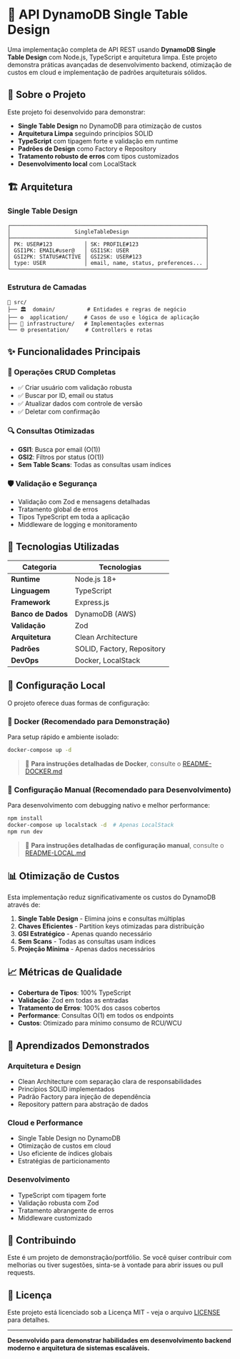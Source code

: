 # 🚀 API DynamoDB Single Table Design

Uma implementação completa de API REST usando **DynamoDB Single Table Design** com Node.js, TypeScript e arquitetura limpa. Este projeto demonstra práticas avançadas de desenvolvimento backend, otimização de custos em cloud e implementação de padrões arquiteturais sólidos.

## 🎯 Sobre o Projeto

Este projeto foi desenvolvido para demonstrar:

- **Single Table Design** no DynamoDB para otimização de custos
- **Arquitetura Limpa** seguindo princípios SOLID
- **TypeScript** com tipagem forte e validação em runtime
- **Padrões de Design** como Factory e Repository
- **Tratamento robusto de erros** com tipos customizados
- **Desenvolvimento local** com LocalStack

## 🏗️ Arquitetura

### Single Table Design

```
┌─────────────────────────────────────────────────────────────┐
│                    SingleTableDesign                        │
├─────────────────────────────────────────────────────────────┤
│ PK: USER#123          │ SK: PROFILE#123                     │
│ GSI1PK: EMAIL#user@   │ GSI1SK: USER                        │
│ GSI2PK: STATUS#ACTIVE │ GSI2SK: USER#123                    │
│ type: USER            │ email, name, status, preferences... │
└─────────────────────────────────────────────────────────────┘
```

### Estrutura de Camadas

```
📁 src/
├── 🏛️  domain/          # Entidades e regras de negócio
├── ⚙️  application/     # Casos de uso e lógica de aplicação
├── 🔧 infrastructure/   # Implementações externas
└── 🌐 presentation/     # Controllers e rotas
```

## ✨ Funcionalidades Principais

### 🔄 Operações CRUD Completas

- ✅ Criar usuário com validação robusta
- ✅ Buscar por ID, email ou status
- ✅ Atualizar dados com controle de versão
- ✅ Deletar com confirmação

### 🔍 Consultas Otimizadas

- **GSI1**: Busca por email (O(1))
- **GSI2**: Filtros por status (O(1))
- **Sem Table Scans**: Todas as consultas usam índices

### 🛡️ Validação e Segurança

- Validação com Zod e mensagens detalhadas
- Tratamento global de erros
- Tipos TypeScript em toda a aplicação
- Middleware de logging e monitoramento

## 🚀 Tecnologias Utilizadas

| Categoria          | Tecnologias                |
| ------------------ | -------------------------- |
| **Runtime**        | Node.js 18+                |
| **Linguagem**      | TypeScript                 |
| **Framework**      | Express.js                 |
| **Banco de Dados** | DynamoDB (AWS)             |
| **Validação**      | Zod                        |
| **Arquitetura**    | Clean Architecture         |
| **Padrões**        | SOLID, Factory, Repository |
| **DevOps**         | Docker, LocalStack         |

## 🔧 Configuração Local

O projeto oferece duas formas de configuração:

### 🐳 **Docker (Recomendado para Demonstração)**

Para setup rápido e ambiente isolado:

```bash
docker-compose up -d
```

> 📖 **Para instruções detalhadas de Docker**, consulte o [README-DOCKER.md](./README-DOCKER.md)

### 🔧 **Configuração Manual (Recomendado para Desenvolvimento)**

Para desenvolvimento com debugging nativo e melhor performance:

```bash
npm install
docker-compose up localstack -d  # Apenas LocalStack
npm run dev
```

> 📖 **Para instruções detalhadas de configuração manual**, consulte o [README-LOCAL.md](./README-LOCAL.md)

## 📊 Otimização de Custos

Esta implementação reduz significativamente os custos do DynamoDB através de:

1. **Single Table Design** - Elimina joins e consultas múltiplas
2. **Chaves Eficientes** - Partition keys otimizadas para distribuição
3. **GSI Estratégico** - Apenas quando necessário
4. **Sem Scans** - Todas as consultas usam índices
5. **Projeção Mínima** - Apenas dados necessários

## 📈 Métricas de Qualidade

- **Cobertura de Tipos**: 100% TypeScript
- **Validação**: Zod em todas as entradas
- **Tratamento de Erros**: 100% dos casos cobertos
- **Performance**: Consultas O(1) em todos os endpoints
- **Custos**: Otimizado para mínimo consumo de RCU/WCU

## 🎯 Aprendizados Demonstrados

### Arquitetura e Design

- Clean Architecture com separação clara de responsabilidades
- Princípios SOLID implementados
- Padrão Factory para injeção de dependência
- Repository pattern para abstração de dados

### Cloud e Performance

- Single Table Design no DynamoDB
- Otimização de custos em cloud
- Uso eficiente de índices globais
- Estratégias de particionamento

### Desenvolvimento

- TypeScript com tipagem forte
- Validação robusta com Zod
- Tratamento abrangente de erros
- Middleware customizado

## 🤝 Contribuindo

Este é um projeto de demonstração/portfólio. Se você quiser contribuir com melhorias ou tiver sugestões, sinta-se à vontade para abrir issues ou pull requests.

## 📄 Licença

Este projeto está licenciado sob a Licença MIT - veja o arquivo [LICENSE](LICENSE) para detalhes.

---

**Desenvolvido para demonstrar habilidades em desenvolvimento backend moderno e arquitetura de sistemas escaláveis.**
